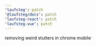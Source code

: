 ```yaml
---
'laufsteg': patch
'@laufsteg/docs': patch
'laufsteg-react': patch
'laufsteg-vue': patch
---
```


removing weird stutters in chrome mobile
